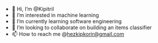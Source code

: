 - 👋 Hi, I’m @Kipitril
- 👀 I’m interested in machine learning
- 🌱 I’m currently learning software engineering
- 💞️ I’m looking to collaborate on building an items classifier
- 📫 How to reach me @hezkipkorir@gmail.com

<!---
Kipitril/Kipitril is a ✨ special ✨ repository because its `README.md` (this file) appears on your GitHub profile.
You can click the Preview link to take a look at your changes.
--->

